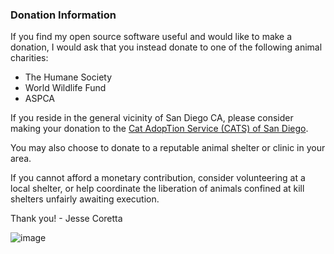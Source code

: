 ### Donation Information

If you find my open source software useful and would like to make a donation, I would ask that you instead donate to one of the following animal charities:

  - The Humane Society
  - World Wildlife Fund
  - ASPCA

If you reside in the general vicinity of San Diego CA, please consider making your donation to the [Cat AdopTion Service (CATS) of San Diego](https://www.globalgiving.org/projects/homes-for-paws-cat-adoption-service-rescue/).

You may also choose to donate to a reputable animal shelter or clinic in your area.

If you cannot afford a monetary contribution, consider volunteering at a local shelter, or help coordinate the liberation of animals confined at kill shelters unfairly awaiting execution.

Thank you! - Jesse Coretta

![image](https://github.com/JesseCoretta/JesseCoretta/assets/74126726/0d9bbf47-813d-46ec-955d-45e5c040465f)

